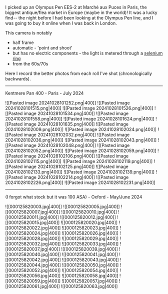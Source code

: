 I picked up an Olympus Pen EES-2 at Marché aux Puces in Paris, the biggest antique/flea market in Europe (maybe in the world)! It was a lucky find-- the night before I had been looking at the Olympus Pen line, and I was going to buy it online when I was back in London. 

This camera is notably
- half frame
- automatic - 'point and shoot'
- but has no electric components - the light is metered through a [selenium ring](https://www.35mmc.com/17/08/2020/always-the-sun-in-admiration-of-the-selenium-cell-compact-camera-by-chris-pattison/) 
- from the 60s/70s

Here I record the better photos from each roll I've shot (chronologically backwards).

---
Kentmere Pan 400 - Paris - July 2024

![[Pasted image 20241028101252.png|400]]
![[Pasted image 20241028101515.png|400]]
![[Pasted image 20241028101526.png|400]]
![[Pasted image 20241028101534.png|400]]
![[Pasted image 20241028101558.png|400]]
![[Pasted image 20241028101624.png|400]]
![[Pasted image 20241028101635.png|400]]
![[Pasted image 20241028102009.png|400]]
![[Pasted image 20241028102024.png|400]]
![[Pasted image 20241028102032.png|400]]
![[Pasted image 20241028102036.png|400]]
![[Pasted image 20241028102043.png|400]]
![[Pasted image 20241028102048.png|400]]
![[Pasted image 20241028102052.png|400]]
![[Pasted image 20241028102059.png|400]]
![[Pasted image 20241028102106.png|400]]
![[Pasted image 20241028102115.png|400]]
![[Pasted image 20241028102119.png|400]]
![[Pasted image 20241028102125.png|400]]
![[Pasted image 20241028102133.png|400]]
![[Pasted image 20241028102139.png|400]]
![[Pasted image 20241028102214.png|400]]
![[Pasted image 20241028102226.png|400]]
![[Pasted image 20241028102231.png|400]]

---

(I forgot what stock but it was 100 ASA) - Oxford - May/June 2024

![[000125820003.jpg|400]]
![[000125820005.jpg|400]]
![[000125820007.jpg|400]]
![[000125820010.jpg|400]]
![[000125820011.jpg|400]]
![[000125820012.jpg|400]]
![[000125820015.jpg|400]]
![[000125820020.jpg|400]]
![[000125820022.jpg|400]]
![[000125820023.jpg|400]]
![[000125820024.jpg|400]]
![[000125820026.jpg|400]]
![[000125820028.jpg|400]]
![[000125820029.jpg|400]]
![[000125820032.jpg|400]]
![[000125820033.jpg|400]]
![[000125820037.jpg|400]]
![[000125820039.jpg|400]]
![[000125820040.jpg|400]]
![[000125820041.jpg|400]]
![[000125820042.jpg|400]]
![[000125820043.jpg|400]]
![[000125820044.jpg|400]]
![[000125820050.jpg|400]]
![[000125820052.jpg|400]]
![[000125820054.jpg|400]]
![[000125820056.jpg|400]]
![[000125820058.jpg|400]]
![[000125820059.jpg|400]]
![[000125820057.jpg|400]]
![[000125820061.jpg|400]]
![[000125820063.jpg|400]]